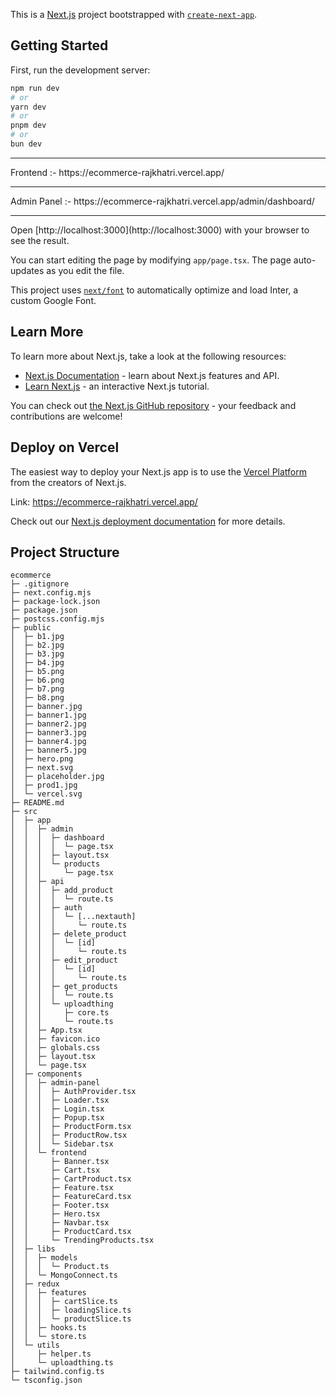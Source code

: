 This is a [Next.js](https://nextjs.org/) project bootstrapped with [`create-next-app`](https://github.com/vercel/next.js/tree/canary/packages/create-next-app).

## Getting Started

First, run the development server:

```bash
npm run dev
# or
yarn dev
# or
pnpm dev
# or
bun dev
```

<hr>
Frontend :- https://ecommerce-rajkhatri.vercel.app/
<hr>
Admin Panel :- https://ecommerce-rajkhatri.vercel.app/admin/dashboard/
<hr>
Open [http://localhost:3000](http://localhost:3000) with your browser to see the result.


You can start editing the page by modifying `app/page.tsx`. The page auto-updates as you edit the file.

This project uses [`next/font`](https://nextjs.org/docs/basic-features/font-optimization) to automatically optimize and load Inter, a custom Google Font.

## Learn More

To learn more about Next.js, take a look at the following resources:

- [Next.js Documentation](https://nextjs.org/docs) - learn about Next.js features and API.
- [Learn Next.js](https://nextjs.org/learn) - an interactive Next.js tutorial.

You can check out [the Next.js GitHub repository](https://github.com/vercel/next.js/) - your feedback and contributions are welcome!

## Deploy on Vercel

The easiest way to deploy your Next.js app is to use the [Vercel Platform](https://vercel.com/new?utm_medium=default-template&filter=next.js&utm_source=create-next-app&utm_campaign=create-next-app-readme) from the creators of Next.js.

Link: https://ecommerce-rajkhatri.vercel.app/

Check out our [Next.js deployment documentation](https://nextjs.org/docs/deployment) for more details.

## Project Structure
```
ecommerce
├─ .gitignore
├─ next.config.mjs
├─ package-lock.json
├─ package.json
├─ postcss.config.mjs
├─ public
│  ├─ b1.jpg
│  ├─ b2.jpg
│  ├─ b3.jpg
│  ├─ b4.jpg
│  ├─ b5.png
│  ├─ b6.png
│  ├─ b7.png
│  ├─ b8.png
│  ├─ banner.jpg
│  ├─ banner1.jpg
│  ├─ banner2.jpg
│  ├─ banner3.jpg
│  ├─ banner4.jpg
│  ├─ banner5.jpg
│  ├─ hero.png
│  ├─ next.svg
│  ├─ placeholder.jpg
│  ├─ prod1.jpg
│  └─ vercel.svg
├─ README.md
├─ src
│  ├─ app
│  │  ├─ admin
│  │  │  ├─ dashboard
│  │  │  │  └─ page.tsx
│  │  │  ├─ layout.tsx
│  │  │  └─ products
│  │  │     └─ page.tsx
│  │  ├─ api
│  │  │  ├─ add_product
│  │  │  │  └─ route.ts
│  │  │  ├─ auth
│  │  │  │  └─ [...nextauth]
│  │  │  │     └─ route.ts
│  │  │  ├─ delete_product
│  │  │  │  └─ [id]
│  │  │  │     └─ route.ts
│  │  │  ├─ edit_product
│  │  │  │  └─ [id]
│  │  │  │     └─ route.ts
│  │  │  ├─ get_products
│  │  │  │  └─ route.ts
│  │  │  └─ uploadthing
│  │  │     ├─ core.ts
│  │  │     └─ route.ts
│  │  ├─ App.tsx
│  │  ├─ favicon.ico
│  │  ├─ globals.css
│  │  ├─ layout.tsx
│  │  └─ page.tsx
│  ├─ components
│  │  ├─ admin-panel
│  │  │  ├─ AuthProvider.tsx
│  │  │  ├─ Loader.tsx
│  │  │  ├─ Login.tsx
│  │  │  ├─ Popup.tsx
│  │  │  ├─ ProductForm.tsx
│  │  │  ├─ ProductRow.tsx
│  │  │  └─ Sidebar.tsx
│  │  └─ frontend
│  │     ├─ Banner.tsx
│  │     ├─ Cart.tsx
│  │     ├─ CartProduct.tsx
│  │     ├─ Feature.tsx
│  │     ├─ FeatureCard.tsx
│  │     ├─ Footer.tsx
│  │     ├─ Hero.tsx
│  │     ├─ Navbar.tsx
│  │     ├─ ProductCard.tsx
│  │     └─ TrendingProducts.tsx
│  ├─ libs
│  │  ├─ models
│  │  │  └─ Product.ts
│  │  └─ MongoConnect.ts
│  ├─ redux
│  │  ├─ features
│  │  │  ├─ cartSlice.ts
│  │  │  ├─ loadingSlice.ts
│  │  │  └─ productSlice.ts
│  │  ├─ hooks.ts
│  │  └─ store.ts
│  └─ utils
│     ├─ helper.ts
│     └─ uploadthing.ts
├─ tailwind.config.ts
└─ tsconfig.json
```
